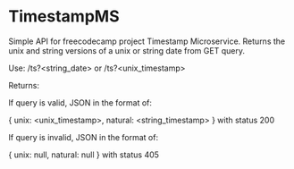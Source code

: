 # TimestampMS
Simple API for freecodecamp project Timestamp Microservice. Returns the unix and string versions of a unix or string date from GET query.

Use:
/ts?<string_date> or /ts?<unix_timestamp>

Returns:

If query is valid, JSON in the format of:

{ unix: <unix_timestamp>, natural: <string_timestamp> } with status 200

If query is invalid, JSON in the format of: 

{ unix: null, natural: null } with status 405
